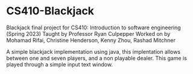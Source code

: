 # CS410-Blackjack
Blackjack final project for CS410: Introduction to software engineering (Spring 2023) Taught by Professor Ryan Culpepper
Worked on by Mohamad Rifai, Christine Henderson, Kenny Zhou, Rashad Mitchner

A simple blackjack implementation using java, this implentation allows between one and seven players, and a non playable dealer. 
This game is played through a simple input text window. 




